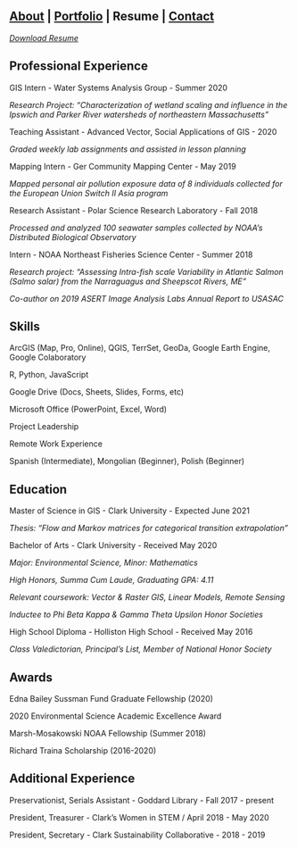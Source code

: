 ## [About](./README.md) | [Portfolio](./portfolio.md) | Resume | [Contact](./contact.md)

*[Download Resume](resume.pdf)*

## Professional Experience

GIS Intern - Water Systems Analysis Group - Summer 2020

*Research Project: “Characterization of wetland scaling and influence in the Ipswich and Parker River watersheds of northeastern Massachusetts”*

Teaching Assistant - Advanced Vector, Social Applications of GIS - 2020

*Graded weekly lab assignments and assisted in lesson planning*

Mapping Intern - Ger Community Mapping Center - May 2019

*Mapped personal air pollution exposure data of 8 individuals collected for the European Union Switch II Asia program*

Research Assistant - Polar Science Research Laboratory - Fall 2018

*Processed and analyzed 100 seawater samples collected by NOAA’s Distributed Biological Observatory*

Intern - NOAA Northeast Fisheries Science Center - Summer 2018

*Research project: “Assessing Intra-fish scale Variability in Atlantic Salmon (Salmo salar) from the Narraguagus and Sheepscot Rivers, ME”*

*Co-author on 2019 ASERT Image Analysis Labs Annual Report to USASAC*

## Skills

ArcGIS (Map, Pro, Online), QGIS, TerrSet, GeoDa, Google Earth Engine, Google Colaboratory

R, Python, JavaScript

Google Drive (Docs, Sheets, Slides, Forms, etc)

Microsoft Office (PowerPoint, Excel, Word)

Project Leadership

Remote Work Experience

Spanish (Intermediate), Mongolian (Beginner), Polish (Beginner)

## Education

Master of Science in GIS - Clark University - Expected June 2021

*Thesis: “Flow and Markov matrices for categorical transition extrapolation”*

Bachelor of Arts - Clark University - Received May 2020

*Major: Environmental Science, Minor: Mathematics*

*High Honors, Summa Cum Laude, Graduating GPA: 4.11*

*Relevant coursework: Vector & Raster GIS, Linear Models, Remote Sensing*

*Inductee to Phi Beta Kappa & Gamma Theta Upsilon Honor Societies*

High School Diploma - Holliston High School - Received May 2016

*Class Valedictorian, Principal’s List, Member of National Honor Society*

## Awards

Edna Bailey Sussman Fund Graduate Fellowship (2020)

2020 Environmental Science Academic Excellence Award

Marsh-Mosakowski NOAA Fellowship (Summer 2018)

Richard Traina Scholarship (2016-2020)

## Additional Experience

Preservationist, Serials Assistant - Goddard Library - Fall 2017 - present

President, Treasurer - Clark’s Women in STEM / April 2018 - May 2020

President, Secretary - Clark Sustainability Collaborative - 2018 - 2019
